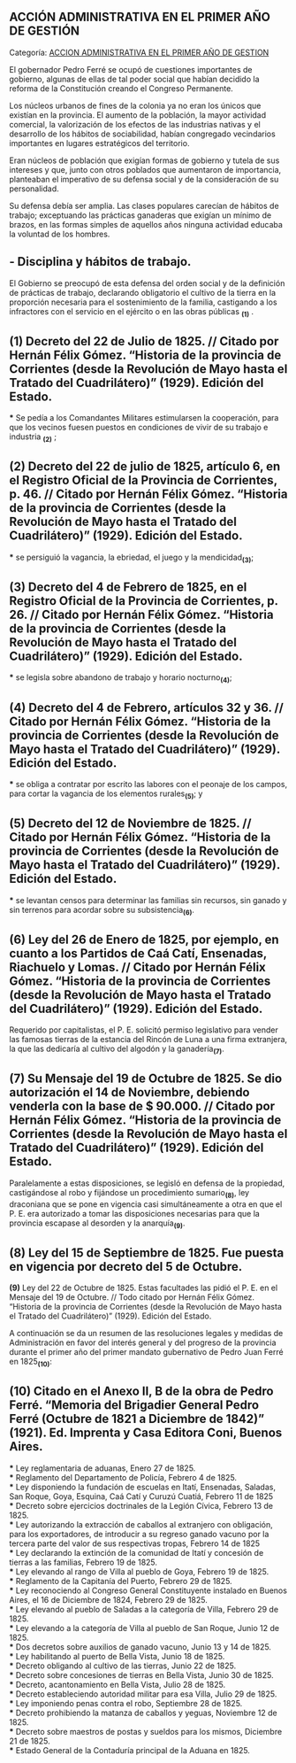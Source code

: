 ## ACCIÓN ADMINISTRATIVA EN EL PRIMER AÑO DE GESTIÓN

Categoría: [ACCION ADMINISTRATIVA EN EL PRIMER AÑO DE GESTION](http://descubrircorrientes.com.ar/2012/index.php/3704-historia-desde-1814-hasta-la-guerra-de-la-triple-alianza/de-fernandez-blanco-a-atienza-ordenamiento-estadual-1821-1837/accion-administrativa-en-el-primer-ano-de-gestion)

El gobernador Pedro Ferré se ocupó de cuestiones importantes de gobierno, algunas de ellas de tal poder social que habían decidido la reforma de la Constitución creando el Congreso Permanente.

Los núcleos urbanos de fines de la colonia ya no eran los únicos que existían en la provincia. El aumento de la población, la mayor actividad comercial, la valorización de los efectos de las industrias nativas y el desarrollo de los hábitos de sociabilidad, habían congregado vecindarios importantes en lugares estratégicos del territorio.

Eran núcleos de población que exigían formas de gobierno y tutela de sus intereses y que, junto con otros poblados que aumentaron de importancia, planteaban el imperativo de su defensa social y de la consideración de su personalidad.

Su defensa debía ser amplia. Las clases populares carecían de hábitos de trabajo; exceptuando las prácticas ganaderas que exigían un mínimo de brazos, en las formas simples de aquellos años ninguna actividad educaba la voluntad de los hombres.

## **\- Disciplina y hábitos de trabajo.**

El Gobierno se preocupó de esta defensa del orden social y de la definición de prácticas de trabajo, declarando obligatorio el cultivo de la tierra en la proporción necesaria para el sostenimiento de la familia, castigando a los infractores con el servicio en el ejército o en las obras públicas <sub><strong><span><span>(1)</span></span></strong></sub> .

## **(1)** Decreto del 22 de Julio de 1825. // Citado por Hernán Félix Gómez. “Historia de la provincia de Corrientes (desde la Revolución de Mayo hasta el Tratado del Cuadrilátero)” (1929). Edición del Estado.

**\*** Se pedía a los Comandantes Militares estimularsen la cooperación, para que los vecinos fuesen puestos en condiciones de vivir de su trabajo e industria <sub><strong><span><span> (2)</span></span></strong></sub> ;

## **(2)** Decreto del 22 de julio de 1825, artículo 6, en el Registro Oficial de la Provincia de Corrientes, p. 46\. // Citado por Hernán Félix Gómez. “Historia de la provincia de Corrientes (desde la Revolución de Mayo hasta el Tratado del Cuadrilátero)” (1929). Edición del Estado.

**\*** se persiguió la vagancia, la ebriedad, el juego y la mendicidad<sub><strong>(3)</strong></sub>;

## **(3)** Decreto del 4 de Febrero de 1825, en el Registro Oficial de la Provincia de Corrientes, p. 26. // Citado por Hernán Félix Gómez. “Historia de la provincia de Corrientes (desde la Revolución de Mayo hasta el Tratado del Cuadrilátero)” (1929). Edición del Estado.

**\*** se legisla sobre abandono de trabajo y horario nocturno<sub><strong>(4)</strong></sub>;

## **(4)** Decreto del 4 de Febrero, artículos 32 y 36. // Citado por Hernán Félix Gómez. “Historia de la provincia de Corrientes (desde la Revolución de Mayo hasta el Tratado del Cuadrilátero)” (1929). Edición del Estado.

**\*** se obliga a contratar por escrito las labores con el peonaje de los campos, para cortar la vagancia de los elementos rurales<sub><strong>(5)</strong></sub>; y

## **(5)** Decreto del 12 de Noviembre de 1825. // Citado por Hernán Félix Gómez. “Historia de la provincia de Corrientes (desde la Revolución de Mayo hasta el Tratado del Cuadrilátero)” (1929). Edición del Estado.

**\*** se levantan censos para determinar las familias sin recursos, sin ganado y sin terrenos para acordar sobre su subsistencia<sub><strong>(6)</strong></sub>.

## **(6)** Ley del 26 de Enero de 1825, por ejemplo, en cuanto a los Partidos de Caá Catí, Ensenadas, Riachuelo y Lomas. // Citado por Hernán Félix Gómez. “Historia de la provincia de Corrientes (desde la Revolución de Mayo hasta el Tratado del Cuadrilátero)” (1929). Edición del Estado.

Requerido por capitalistas, el P. E. solicitó permiso legislativo para vender las famosas tierras de la estancia del Rincón de Luna a una firma extranjera, la que las dedicaría al cultivo del algodón y la ganadería<sub><strong>(7)</strong></sub>.

## **(7)** Su Mensaje del 19 de Octubre de 1825. Se dio autorización el 14 de Noviembre, debiendo venderla con la base de $ 90.000. // Citado por Hernán Félix Gómez. “Historia de la provincia de Corrientes (desde la Revolución de Mayo hasta el Tratado del Cuadrilátero)” (1929). Edición del Estado.

Paralelamente a estas disposiciones, se legisló en defensa de la propiedad, castigándose al robo y fijándose un procedimiento sumario<sub><strong>(8)</strong></sub>, ley draconiana que se pone en vigencia casi simultáneamente a otra en que el P. E. era autorizado a tomar las disposiciones necesarias para que la provincia escapase al desorden y la anarquía<sub><strong>(9)</strong></sub>.

## **(8)** Ley del 15 de Septiembre de 1825. Fue puesta en vigencia por decreto del 5 de Octubre.  
**(9)** Ley del 22 de Octubre de 1825. Estas facultades las pidió el P. E. en el Mensaje del 19 de Octubre. // Todo citado por Hernán Félix Gómez. “Historia de la provincia de Corrientes (desde la Revolución de Mayo hasta el Tratado del Cuadrilátero)” (1929). Edición del Estado.

A continuación se da un resumen de las resoluciones legales y medidas de Administración en favor del interés general y del progreso de la provincia durante el primer año del primer mandato gubernativo de Pedro Juan Ferré en 1825<sub><strong>(10)</strong></sub>:

## (10) Citado en el Anexo II, B de la obra de Pedro Ferré. “Memoria del Brigadier General Pedro Ferré (Octubre de 1821 a Diciembre de 1842)” (1921). Ed. Imprenta y Casa Editora Coni, Buenos Aires.

**\*** Ley reglamentaria de aduanas, Enero 27 de 1825.  
**\*** Reglamento del Departamento de Policía, Febrero 4 de 1825.  
**\*** Ley disponiendo la fundación de escuelas en Itatí, Ensenadas, Saladas, San Roque, Goya, Esquina, Caá Catí y Curuzú Cuatiá, Febrero 11 de 1825  
**\*** Decreto sobre ejercicios doctrinales de la Legión Cívica, Febrero 13 de 1825.  
**\*** Ley autorizando la extracción de caballos al extranjero con obligación, para los exportadores, de introducir a su regreso ganado vacuno por la tercera parte del valor de sus respectivas tropas, Febrero 14 de 1825  
**\*** Ley declarando la extinción de la comunidad de Itatí y concesión de tierras a las familias, Febrero 19 de 1825.  
**\*** Ley elevando al rango de Villa al pueblo de Goya, Febrero 19 de 1825.  
**\*** Reglamento de la Capitanía del Puerto, Febrero 29 de 1825.  
**\*** Ley reconociendo al Congreso General Constituyente instalado en Buenos Aires, el 16 de Diciembre de 1824, Febrero 29 de 1825.  
**\*** Ley elevando al pueblo de Saladas a la categoría de Villa, Febrero 29 de 1825.  
**\*** Ley elevando a la categoría de Villa al pueblo de San Roque, Junio 12 de 1825.  
**\*** Dos decretos sobre auxilios de ganado vacuno, Junio 13 y 14 de 1825.  
**\*** Ley habilitando al puerto de Bella Vista, Junio 18 de 1825.  
**\*** Decreto obligando al cultivo de las tierras, Junio 22 de 1825.  
**\*** Decreto sobre concesiones de tierras en Bella Vista, Junio 30 de 1825.  
**\*** Decreto, acantonamiento en Bella Vista, Julio 28 de 1825.  
**\*** Decreto estableciendo autoridad militar para esa Villa, Julio 29 de 1825.  
**\*** Ley imponiendo penas contra el robo, Septiembre 28 de 1825.  
**\*** Decreto prohibiendo la matanza de caballos y yeguas, Noviembre 12 de 1825.  
**\*** Decreto sobre maestros de postas y sueldos para los mismos, Diciembre 21 de 1825.  
**\*** Estado General de la Contaduría principal de la Aduana en 1825.